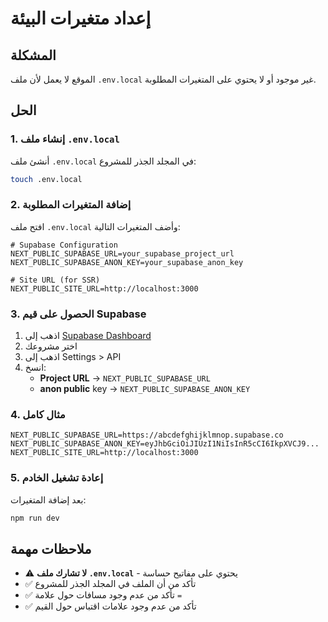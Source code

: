 # إعداد متغيرات البيئة

## المشكلة
الموقع لا يعمل لأن ملف `.env.local` غير موجود أو لا يحتوي على المتغيرات المطلوبة.

## الحل

### 1. إنشاء ملف `.env.local`

أنشئ ملف `.env.local` في المجلد الجذر للمشروع:

```bash
touch .env.local
```

### 2. إضافة المتغيرات المطلوبة

افتح ملف `.env.local` وأضف المتغيرات التالية:

```env
# Supabase Configuration
NEXT_PUBLIC_SUPABASE_URL=your_supabase_project_url
NEXT_PUBLIC_SUPABASE_ANON_KEY=your_supabase_anon_key

# Site URL (for SSR)
NEXT_PUBLIC_SITE_URL=http://localhost:3000
```

### 3. الحصول على قيم Supabase

1. اذهب إلى [Supabase Dashboard](https://supabase.com/dashboard)
2. اختر مشروعك
3. اذهب إلى Settings > API
4. انسخ:
   - **Project URL** → `NEXT_PUBLIC_SUPABASE_URL`
   - **anon public** key → `NEXT_PUBLIC_SUPABASE_ANON_KEY`

### 4. مثال كامل

```env
NEXT_PUBLIC_SUPABASE_URL=https://abcdefghijklmnop.supabase.co
NEXT_PUBLIC_SUPABASE_ANON_KEY=eyJhbGciOiJIUzI1NiIsInR5cCI6IkpXVCJ9...
NEXT_PUBLIC_SITE_URL=http://localhost:3000
```

### 5. إعادة تشغيل الخادم

بعد إضافة المتغيرات:

```bash
npm run dev
```

## ملاحظات مهمة

- ⚠️ **لا تشارك ملف `.env.local`** - يحتوي على مفاتيح حساسة
- ✅ تأكد من أن الملف في المجلد الجذر للمشروع
- ✅ تأكد من عدم وجود مسافات حول علامة `=`
- ✅ تأكد من عدم وجود علامات اقتباس حول القيم
